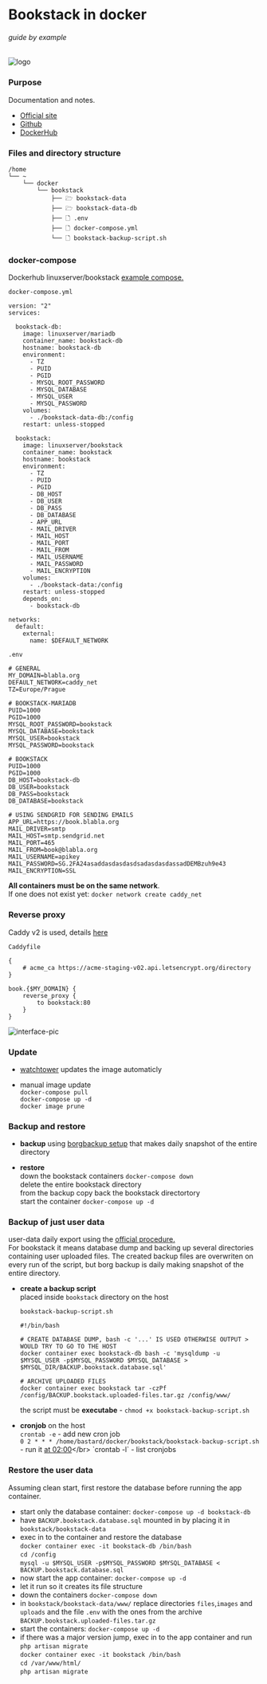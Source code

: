 # Bookstack in docker

###### guide by example

![logo](https://i.imgur.com/qDXwqaU.png)

### Purpose

Documentation and notes.

* [Official site](https://www.bookstackapp.com/)
* [Github](https://github.com/BookStackApp/BookStack)
* [DockerHub](https://hub.docker.com/r/linuxserver/bookstack)

### Files and directory structure

  ```
  /home
  └── ~
      └── docker
          └── bookstack
              ├── 🗁 bookstack-data
              ├── 🗁 bookstack-data-db
              ├── 🗋 .env
              ├── 🗋 docker-compose.yml
              └── 🗋 bookstack-backup-script.sh
  ```

### docker-compose

  Dockerhub linuxserver/bookstack [example compose.](https://hub.docker.com/r/linuxserver/bookstack)

  `docker-compose.yml`

  ```
  version: "2"
  services:

    bookstack-db:
      image: linuxserver/mariadb
      container_name: bookstack-db
      hostname: bookstack-db
      environment:
        - TZ
        - PUID
        - PGID
        - MYSQL_ROOT_PASSWORD
        - MYSQL_DATABASE
        - MYSQL_USER
        - MYSQL_PASSWORD
      volumes:
        - ./bookstack-data-db:/config
      restart: unless-stopped

    bookstack:
      image: linuxserver/bookstack
      container_name: bookstack
      hostname: bookstack
      environment:
        - TZ
        - PUID
        - PGID
        - DB_HOST
        - DB_USER
        - DB_PASS
        - DB_DATABASE
        - APP_URL
        - MAIL_DRIVER
        - MAIL_HOST
        - MAIL_PORT
        - MAIL_FROM
        - MAIL_USERNAME
        - MAIL_PASSWORD
        - MAIL_ENCRYPTION
      volumes:
        - ./bookstack-data:/config
      restart: unless-stopped
      depends_on:
        - bookstack-db

  networks:
    default:
      external:
        name: $DEFAULT_NETWORK
  ```

  `.env`

  ```
  # GENERAL
  MY_DOMAIN=blabla.org
  DEFAULT_NETWORK=caddy_net
  TZ=Europe/Prague

  # BOOKSTACK-MARIADB
  PUID=1000
  PGID=1000
  MYSQL_ROOT_PASSWORD=bookstack
  MYSQL_DATABASE=bookstack
  MYSQL_USER=bookstack
  MYSQL_PASSWORD=bookstack

  # BOOKSTACK
  PUID=1000
  PGID=1000
  DB_HOST=bookstack-db
  DB_USER=bookstack
  DB_PASS=bookstack
  DB_DATABASE=bookstack

  # USING SENDGRID FOR SENDING EMAILS
  APP_URL=https://book.blabla.org
  MAIL_DRIVER=smtp
  MAIL_HOST=smtp.sendgrid.net
  MAIL_PORT=465
  MAIL_FROM=book@blabla.org
  MAIL_USERNAME=apikey
  MAIL_PASSWORD=SG.2FA24asaddasdasdasdsadasdasdassadDEMBzuh9e43
  MAIL_ENCRYPTION=SSL
  ```

  **All containers must be on the same network**.</br>
  If one does not exist yet: `docker network create caddy_net`

### Reverse proxy

  Caddy v2 is used,
  details [here](https://github.com/DoTheEvo/Caddy-v2-examples)

  `Caddyfile`
  ```
  {
      # acme_ca https://acme-staging-v02.api.letsencrypt.org/directory
  }

  book.{$MY_DOMAIN} {
      reverse_proxy {
          to bookstack:80
      }
  }
  ```

![interface-pic](https://i.imgur.com/cN1GUZw.png)

### Update

  * [watchtower](https://github.com/DoTheEvo/selfhosted-apps-docker/tree/master/watchtower) updates the image automaticly

  * manual image update</br>
    `docker-compose pull`</br>
    `docker-compose up -d`</br>
    `docker image prune`

### Backup and restore

  * **backup** using [borgbackup setup](https://github.com/DoTheEvo/selfhosted-apps-docker/tree/master/borg_backup)
  that makes daily snapshot of the entire directory
    
  * **restore**</br>
    down the bookstack containers `docker-compose down`</br>
    delete the entire bookstack directory</br>
    from the backup copy back the bookstack directortory</br>
    start the container `docker-compose up -d`

### Backup of just user data

user-data daily export using the [official procedure.](https://www.bookstackapp.com/docs/admin/backup-restore/)</br>
For bookstack it means database dump and backing up several directories containing user uploaded files.
The created backup files are overwriten on every run of the script,
but borg backup is daily making snapshot of the entire directory.

* **create a backup script**</br>
    placed inside `bookstack` directory on the host

    `bookstack-backup-script.sh`
    ```
    #!/bin/bash

    # CREATE DATABASE DUMP, bash -c '...' IS USED OTHERWISE OUTPUT > WOULD TRY TO GO TO THE HOST
    docker container exec bookstack-db bash -c 'mysqldump -u $MYSQL_USER -p$MYSQL_PASSWORD $MYSQL_DATABASE > $MYSQL_DIR/BACKUP.bookstack.database.sql'

    # ARCHIVE UPLOADED FILES
    docker container exec bookstack tar -czPf /config/BACKUP.bookstack.uploaded-files.tar.gz /config/www/
    ```

    the script must be **executabe** - `chmod +x bookstack-backup-script.sh`

* **cronjob** on the host</br>
  `crontab -e` - add new cron job</br>
  `0 2 * * * /home/bastard/docker/bookstack/bookstack-backup-script.sh` - run it [at 02:00](https://crontab.guru/#0_2_*_*_*)</br>
  `crontab -l` - list cronjobs

### Restore the user data

  Assuming clean start, first restore the database before running the app container.

  * start only the database container: `docker-compose up -d bookstack-db`
  * have `BACKUP.bookstack.database.sql` mounted in by placing it in `bookstack/bookstack-data`
  * exec in to the container and restore the database</br>
    `docker container exec -it bookstack-db /bin/bash`</br>
    `cd /config`</br>
    `mysql -u $MYSQL_USER -p$MYSQL_PASSWORD $MYSQL_DATABASE < BACKUP.bookstack.database.sql`
  * now start the app container: `docker-compose up -d`
  * let it run so it creates its file structure
  * down the containers `docker-compose down`
  * in `bookstack/bookstack-data/www/` replace directories `files`,`images` and `uploads` and the file `.env`
    with the ones from the archive `BACKUP.bookstack.uploaded-files.tar.gz` 
  * start the containers: `docker-compose up -d`
  * if there was a major version jump, exec in to the app container and run `php artisan migrate`</br>
    `docker container exec -it bookstack /bin/bash`</br>
    `cd /var/www/html/`</br>
    `php artisan migrate`
